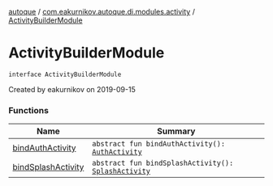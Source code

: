[autoque](../../index.md) / [com.eakurnikov.autoque.di.modules.activity](../index.md) / [ActivityBuilderModule](./index.md)

# ActivityBuilderModule

`interface ActivityBuilderModule`

Created by eakurnikov on 2019-09-15

### Functions

| Name | Summary |
|---|---|
| [bindAuthActivity](bind-auth-activity.md) | `abstract fun bindAuthActivity(): `[`AuthActivity`](../../com.eakurnikov.autoque.view/-auth-activity/index.md) |
| [bindSplashActivity](bind-splash-activity.md) | `abstract fun bindSplashActivity(): `[`SplashActivity`](../../com.eakurnikov.autoque.view/-splash-activity/index.md) |
